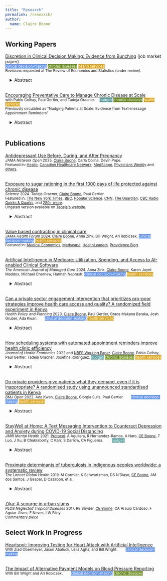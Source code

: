 ```yaml
---
title: "Research"
permalink: /research/
author:
  name: Claire Boone
---
```

<meta name="description" content="Overview of Claire Boone's research.">

## Working Papers  
[Discretion in Clinical Decision Making: Evidence from Bunching](https://claireboone.github.io/files/Boone_Discretion_20250306.pdf) (job market paper)<br/> 
<small> <span style="background-color:cornflowerblue; color:white">clinical decision-making</span>
<span style="background-color:olivedrab; color:floralwhite">chronic diseases</span>
 <span style="background-color:goldenrod; color:white">health services</span><br>
 Revisions requested at The Review of Economics and Statistics (under review).
</small> 
<div style="margin-left: 1em;">
<details>
<summary>Abstract</summary>
<small>
<p>Should healthcare providers strictly adhere to clinical practice guidelines, or is some discretion beneficial? Using bunching estimation and microdata from 619,907 patients in Chile, I examine discretion in the diagnosis of hypertension (blood pressure≥140/90mmHg). I find that up to 62% of patients’ test results expected just above the diagnostic threshold for hypertension are instead reported just below it, suggesting providers use their discretion to consider some patients’ tests false positives. Leveraging variation in bunching across clinics, I show that affected patients have lower cardiovascular risk, suggesting that discretion improves the classification of patients, which is partially driven by heuristic thinking.</p>  
</small>
</details> 
</div> 
<br/>


[Encouraging Preventative Care to Manage Chronic Disease at Scale](https://claireboone.github.io/files/Boone_etal_Nudging_2023_NBER.pdf) <br/>
<small> with Pablo Celhay, Paul Gertler, and Tadeja Gracner.  <span style="background-color:cadetblue; color:Azure">nudges</span>
 <span style="background-color:olivedrab; color:floralwhite">chronic diseases</span>
 <span style="background-color:goldenrod; color:white">health services</span><br>
Previously circulated as "Nudging Patients at Scale: Evidence from Text-message Appointment Reminders"</small> 
<div style="margin-left: 1em;">
<details>
<summary>Abstract</summary>
<small>
<p>We study how reminding high-risk patients with chronic disease of their upcoming primary care appointments impacts their health care and behaviors. We leverage a natural experiment in Chile’s public healthcare system that sent reminders before preventative care appointments to over 300,000 patients with type 2 diabetes and hypertension across 315 public primary care clinics between 2013 and 2018. Employing both a difference-in-differences and instrumental variables approach on national administrative patient-level data, we show that reminders increased preventative care visits, which led to more health screenings and improved medication adherence. In this at-scale program, we find substantial variation in implementation fidelity across clinics, which, once accounted for increases our estimates by over a third. Reminders also increased hospitalizations and reduced in-hospital mortality, suggesting an improvement in timely care-seeking behavior among high-risk patients. Our findings inform healthcare settings where patients must first visit their primary care provider for approval before undergoing tests, receiving medication prescriptions, or getting referrals to other specialists. Through intervening at the first step in the cascade of care, we find that a simple intervention like reminders can have large and meaningful downstream effects.</p>  
</small>
</details> 
</div> 
<br/>


## Publications 
[Antidepressant Use Before, During, and After Pregnancy](https://jamanetwork.com/journals/jamanetworkopen/fullarticle/2829728?utm_source=twitter&utm_medium=social_jamajno&utm_term=15974908230&utm_campaign=article_alert&linkId=731288245)<br/> 
<small>*JAMA Network Open* 2025. <u>Claire Boone</u>, Carla Colina, Devin Pope. <br/>
Featured in: [Healio](https://www.healio.com/news/womens-health-ob-gyn/20250203/nearly-half-of-women-using-antidepressants-stopped-treatment-during-pregnancy), [Canadian Healthcare Network](https://canadianhealthcarenetwork.ca/pregnant-women-often-pause-antidepressants-during-pregnancy-and-dont-replace-it-anything), [MedScape](https://www.medscape.com/viewarticle/antidepressants-pregnancy-sudden-withdrawal-risky-2025a10004om?src=rss&form=fpf), [Physicians Weekly](https://www.physiciansweekly.com/large-decrease-seen-in-antidepressant-use-during-pregnancy/) and [others](https://jamanetwork.altmetric.com/details/173640056/news).</small><br/><br/> 


[Exposure to sugar rationing in the first 1000 days of life protected against chronic disease](https://www.science.org/doi/10.1126/science.adn5421) <br/> 
<small>*Science* 2024. Tadeja Gracner, <u>Claire Boone</u>, Paul Gertler. <br/>
Featured in: [The New York Times](https://www.nytimes.com/2024/10/31/health/sugar-rationing-britain-health-experiment.html), [BBC](https://www.bbc.com/news/articles/c93qlyp42jyo), [Popular Science](https://www.popsci.com/health/sugar-health-risks/), [CNN](https://us.cnn.com/2024/11/04/health/sugar-reduce-disease-diabetes-wellness/index.html), [The Guardian](https://www.theguardian.com/society/2024/oct/31/less-sugar-in-first-1000-days-of-life-protects-against-chronic-disease-study-finds), [CBC Radio Quirks & Quarks](https://www.cbc.ca/radio/quirks/nov-9-new-fishing-technology-could-save-endangered-right-whales-and-more-1.7378034), and [280+ more](https://science.altmetric.com/details/169891190/news). <br/>
Ungated version available on [Tadeja's website](https://sites.google.com/site/tadejagracnerucberkeley/research?pli=1).</small><br/>
<div style="margin-left: 1em;">
<details>
<summary>Abstract</summary>
<small>
<p>We examined the impact of sugar exposure within 1000 days since conception on diabetes and hypertension, leveraging quasi-experimental variation from the end of the United Kingdom’s sugar rationing in September 1953. Rationing restricted sugar intake to levels within current dietary guidelines, yet consumption nearly doubled immediately post-rationing. Using an event study design with UK Biobank data comparing adults conceived just before or after rationing ended, we found that early-life rationing reduced diabetes and hypertension risk by about 35% and 20%, respectively, and delayed disease onset by 4 and 2 years. Protection was evident with in-utero exposure and increased with postnatal sugar restriction, especially after six months when solid foods likely began. In-utero sugar rationing alone accounted for about one third of the risk reduction.</p>
</small>
</details> 
</div> 
<br/>

[Value based contracting in clinical care](https://jamanetwork.com/journals/jama-health-forum/fullarticle/2822685) <br/> 
<small>*JAMA Health Forum* 2024. <u>Claire Boone</u>, Anna Zink, Bill Wright, Ari Robicsek. <span style="background-color:cornflowerblue; color:white">clinical decision-making</span> <span style="background-color:goldenrod; color:white">health services</span><br/> 
Featured in: [Medical Economics](https://www.medicaleconomics.com/view/value-based-payment-contracts-come-with-dozens-of-quality-measures), [Medscape](https://www.medscape.com/viewarticle/primary-care-physicians-track-average-57-quality-measures-2024a1000fqu?form=fpf), [HealthLeaders](https://www.healthleadersmedia.com/cmo/why-primary-care-providers-are-failing-value-based-contracts). [Providence Blog](https://blog.providence.org/news/new-data-average-primary-care-physician-faces-meeting-57-different-quality-measures-each-year). 
</small><br/><br/>


[Artificial Intelligence in Medicare: Utilization, Spending, and Access to AI-enabled Clinical Software](https://www.ajmc.com/view/artificial-intelligence-in-medicare-utilization-spending-and-access-to-ai-enabled-clinical-software)<br/> 
<small>*The American Journal of Managed Care* 2024. Anna Zink, <u>Claire Boone</u>, Karen Joynt Maddox, Michael Chernew, Hannah Neprash. <span style="background-color:cornflowerblue; color:white">clinical decision-making</span> <span style="background-color:goldenrod; color:white">health services</span></small> <br/> 
<div style="margin-left: 1em;">
<details>
<summary>Abstract</summary>
<small>
<p><u>Objectives:</u> In 2018, CMS established reimbursement for the first Medicare-covered artificial intelligence (AI)–enabled clinical software: CT fractional flow reserve (FFRCT) to assist in the diagnosis of coronary artery disease. This study quantified Medicare utilization of and spending on FFRCT from 2018 through 2022 and characterized adopting hospitals, clinicians, and patients.<br/>
<u>Study Design:</u> Analysis, using 100% Medicare fee-for-service claims data, of the hospitals, clinicians, and patients who performed or received coronary CT angiography with or without FFRCT.<br/>
<u>Methods:</u> We measured annual trends in utilization of and spending on FFRCT among hospitals and clinicians from 2018 through 2022. Characteristics of FFRCT-adopting and nonadopting hospitals and clinicians were compared, as well as the characteristics of patients who received FFRCT vs those who did not.<br/>
<u>Results:</u> From 2018 to 2022, FFRCT billing volume in Medicare increased more than 11-fold (from 1083 to 12,363 claims). Compared with nonbilling hospitals, FFRCT-billing hospitals were more likely to be larger, part of a health system, nonprofit, and financially profitable. FFRCT-billing clinicians worked in larger group practices and were more likely to be cardiac specialists. FFRCT-receiving patients were more likely to be male and White and less likely to be dually enrolled in Medicaid or receiving disability benefits.<br/>
<u>Conclusions:</u> In the initial 5 years of Medicare reimbursement for FFRCT, growth was concentrated among well-resourced hospitals and clinicians. As Medicare begins to reimburse clinicians for the use of AI-enabled clinical software such as FFRCT, it is crucial to monitor the diffusion of these services to ensure equal access.</p>
</small>
</details> 
</div> 
<br/>


[Can a private sector engagement intervention that prioritizes pro-poor strategies improve health care access and quality? A randomized field experiment in Kenya](https://claireboone.github.io/files/Boone_etal_AHME_equity_2023.pdf)<br/>
<small>*Health Policy and Planning* 2023. <u>Claire Boone</u>, Paul Gertler, Grace Makana Baraka, Josh Gruber, Ada Kwan.  <span style="background-color:cornflowerblue; color:white">clinical decision-making</span> <span style="background-color:goldenrod; color:white">health services</span><br/> </small>
<div style="margin-left: 1em;">
<details>
<summary>Abstract</summary>
<small>
<p>Private sector engagement in health reform has been suggested to help reduce healthcare inequities in sub-Saharan Africa, where populations with the most need seek the least care. We study the effects of African Health Markets for Equity (AHME), a cluster randomized controlled trial carried out in Kenya from 2012-2020 at 199 private health clinics. AHME included four clinic-level interventions: social health insurance, social franchising, SafeCare quality-of-care certification program, and business support. This paper evaluates whether AHME increased the capacity of private health clinics to serve poor clients while maintaining or enhancing the quality of care provided. At endline, clinics that received AHME were 14.5 percentage points (pp) more likely to be empaneled with the National Health Insurance Fund (NHIF), served 51% more NHIF clients, and served more clients from the middle 3 quintiles of the wealth distribution compared to control clinics. Comparing individuals living in households near AHME treatment and control clinics (N=8241), AHME led to a 6.7pp increase in the probability of holding any health insurance on average. We did not find any additional effect of AHME on insurance holding among poor households. We measured quality of care using a standardized patient (SP) experiment (N=596 SP-provider interactions) where recruited and trained SPs were randomized to present as either “not poor”, and able to afford all services provided, or “poor” by telling the provider they could only afford approximately 300 Kenyan Shillings (US$3) in fees. We found that poor SPs received lower levels of both correct and unnecessary services, and AHME did not affect this. More work must be done to ensure clients of all wealth levels receive high quality care.</p>
</small>
</details> 
</div> 
<br/>

[How scheduling systems with automated appointment reminders improve health clinic efficiency](https://claireboone.github.io/files/Boone_etal.SMS_JHE2022.pdf) <br/>
<small>*Journal of Health Economics* 2022 and [NBER Working Paper](https://claireboone.github.io/files/Boone_Spillovers_NBER_2020.pdf). <u>Claire Boone</u>, Pablo Celhay, Paul Gertler, Tadeja Gracner, Josefina Rodriguez.
 <span style="background-color:cadetblue; color:Azure">nudges</span>
 <span style="background-color:olivedrab; color:floralwhite">chronic diseases</span>
 <span style="background-color:goldenrod; color:white">health services</span>
</small>  
<div style="margin-left: 1em;">
<details>
<summary>Abstract</summary>
<small> 
<p>Missed clinic appointments or no-shows burden health care systems through inefficient use of staff time and resources. Scheduling software combined with automatically sent appointment reminders shows promise to improve clinics’ management through timely cancellations and re-scheduling, but at-scale evidence is missing. We study a nationwide text message appointment reminder program in Chile implemented at primary care clinics for patients with chronic disease. Using longitudinal clinic-level data, we find that the program did not change the number of visits by chronic patients eligible to receive the reminder, but visits from other patients ineligible to receive reminders increased by 5.0% in the first year and 7.4% in the second. Clinics treating more chronic patients and those with a relatively younger patient population benefited more from the program. Scheduling systems combined with automatic appointment reminders were effective in increasing clinics’ ability to care for more patients, likely due to timely cancellations and re-scheduling.</p>  
</small>
</details>  
</div>  
<br/> 

[Do private providers give patients what they demand, even if it is inappropriate? A randomised study using unannounced standardised patients
in Kenya](https://claireboone.github.io/files/Kwan_etal_Demanding_BMJ2022.pdf) <br/>
<small>*BMJ Open* 2022. Ada Kwan, <u>Claire Boone</u>, Giorgia Sulis, Paul Gertler.  <span style="background-color:cornflowerblue; color:white">clinical decision-making</span>
<span style="background-color:goldenrod; color:white">health services</span><br/></small>
<div style="margin-left: 1em;">
<details>
<summary>Abstract</summary>
<small>
<p> We use standardized patients to study the effects of a patient demanding one of two possible inappropriate medicines, as examples of trade-offs providers might make between risks, profits, and patient satisfaction. At private clinics in Kenya, demanding a deworming medicine significantly increased its rate of dispensing to 35% (95% CI: 25-44) compared to 3% (95% CI: 0-7) without demanding. Demanding an antibiotic did not change its probability of dispensing. These results show private providers appear to account for both business-driven benefits and individual health impacts when making prescribing decisions.</p> 
</small>  
</details>
</div>   
<br/>  



[StayWell at Home: A Text Messaging Intervention to Counteract Depression and Anxiety during COVID-19 Social Distancing](https://claireboone.github.io/files/CBoone_StayWell_JMIR2021.pdf)<br/> 
<small>*JMIR Mental Health* 2021. [Protocol](https://www.researchprotocols.org/2021/1/e23592). A Aguilera,  R Hernandez-Ramos,  A Haro,  <u>CE Boone</u>,  T Luo,  J Xu,  B Chakraborty,  C Karr,  S Darrow,  CA Figueroa.   <span style="background-color:cadetblue; color:Azure">nudges</span> </small><br/> 
<div style="margin-left: 1em;">
<details>
<summary>Abstract</summary>
<small>
<p><u>Background:</u> Social distancing and stay-at-home orders are critical interventions to slow down person-to-person transmission of COVID-19. While these societal changes help to contain the pandemic, they also have unintended negative consequences, including anxiety and depression. We developed StayWell, a daily skills-based SMS text messaging program, to mitigate COVID-19 related depression and anxiety symptoms among people who speak English and Spanish in the United States.<br> 
<br> 
<u>Objective:</u> This paper describes the changes in the anxiety and depression levels of participants in the StayWell program after 60 days of exposure to skills-based SMS text messages.<br> 
<br> 
<u>Methods:</u> We used self-administered, empirically supported web-based questionnaires to assess the demographic and clinical characteristics of StayWell participants. Anxiety and depression were measured using the 2-item Generalized Anxiety Disorder (GAD-2) scale and the 8-item Patient Health Quesstionanire-8 (PHQ-8) scale at baseline and 60-day timepoints. We used paired t-tests to detect the change in PHQ-8 and GAD-2 scores from baseline to follow-up measured 60 days later.<br> 
<br> 
<u>Results:</u> The analytic sample includes 193 participants who completed both the baseline and 60-day exit questionnaires. At the 60-day time point, there were statistically significant reductions in both PHQ-8 and GAD-2 scores from baseline. We found an average reduction of -1.72 (95% CI: -2.35, -1.09) in PHQ-8 scores and -0.48 (95% CI: -0.71, -0.25) in GAD-2 scores. This translated to an 18.5% and 17.2% reduction in mean PHQ-8 scores and GAD-2, respectively.<br> 
<br> 
<u>Conclusions:</u> StayWell is a low-intensity, cost-effective, and accessible population-level mental health intervention. Participation in StayWell focused on COVID-19 mental health coping skills and was related to improved depression and anxiety symptoms. In addition to improvements in outcomes, we found high levels of engagement during the 60-day intervention period. Text messaging interventions could serve as an important public health tool for disseminating strategies to manage mental health. Clinical Trial: ClinicalTrials.gov Identifier: NCT04473599  </p>  
</small>  
</details>
</div>   
<br/>  

[Proximate determinants of tuberculosis in Indigenous peoples worldwide: a systematic review](https://claireboone.github.io/files/CBoone_Tuberculosis_LancetGlobalHealth2019.pdf)<br>
<small>*The Lancet Global Health* 2019. M Cormier, K Schwartzman, DS N’Diaye, <u>CE Boone</u>, AM dos Santos, J Gaspar, D Cazabon, et al. 
</small><br/> 
<div style="margin-left: 1em;">
<details>
<summary>Abstract</summary>
<small>
<p><u>Background:</u> Indigenous peoples worldwide carry a disproportionate tuberculosis burden. There is an increasing awareness of the effect of social determinants and proximate determinants such as alcohol use, overcrowding, type 1 and type 2 diabetes, substance misuse, HIV, food insecurity and malnutrition, and smoking on the burden of tuberculosis. We aimed to understand the potential contribution of such determinants to tuberculosis in Indigenous peoples and to document steps taken to address them. <br> 
<br> 
<u>Methods:</u> We did a systematic review using seven databases (MEDLINE, Embase, CINAHL, Global Health, BIOSIS Previews, Web of Science, and the Cochrane Library). We identified English language articles published from Jan 1, 1980, to Dec 20, 2017, reporting the prevalence of proximate determinants of tuberculosis and preventive programmes targeting these determinants in Indigenous communities worldwide. We included any randomised controlled trials, controlled studies, cohort studies, cross-sectional studies, case reports, and qualitative research. Exclusion criteria were articles in languages other than English, full text not available, population was not Indigenous, focused exclusively on children or older people, and studies that focused on pharmacological interventions.<br> 
<br> 
<u>Findings:</u> Of 34 255 articles identified, 475 were eligible for inclusion. Most studies confirmed a higher prevalence of proximate determinants in Indigenous communities than in the general population. Diabetes was more frequent in Indigenous communities within high-income countries versus in low-income countries. The prevalence of alcohol use was generally similar to that among non-Indigenous groups, although patterns of drinking often differed. Smoking prevalence and smokeless tobacco consumption were commonly higher in Indigenous groups than in non-Indigenous groups. Food insecurity was highly prevalent in most Indigenous communities evaluated. Substance use was more frequent in Indigenous inhabitants of high-income countries than of low-income countries, with wide variation across Indigenous communities. The literature pertaining to HIV, crowding, and housing conditions among Indigenous peoples was too scant to draw firm conclusions. Preventive programmes that are culturally appropriate targeting these determinants appear feasible, although their effectiveness is largely unproven.<br> 
<br> 
<u>Interpretation:</u> Indigenous peoples were generally reported to have a higher prevalence of several proximate determinants of tuberculosis than non-Indigenous peoples, with wide variation across Indigenous communities. These findings emphasise the need for community-led, culturally appropriate strategies to address smoking, food insecurity, and diabetes in Indigenous populations as important public health goals in their own right, and also to reduce the burden of tuberculosis.<br> 
<br> 
<u>Funding:</u> Canadian Institutes of Health Research. </p>  
</small>  
</details>
</div>   
<br/>  

[Zika: A scourge in urban slums](https://claireboone.github.io/files/CBoone_Zika_PLOSNTD2017.pdf)<br>
<small>*PLOS Neglected Tropical Diseases* 2017. RE Snyder, <u>CE Boone</u>, CA Araújo Cardoso, F Aguiar-Alves, F Neves, LW Riley.
<br> 
*Commentary piece*
</small> 


## Select Work In Progress

<u>Heartspot: Improving Testing for Heart Attack with Artificial Intelligence</u> <br/>
<small> With Ziad Obermeyer, Jason Abaluck, Leila Agha, and Bill Wright.   <span style="background-color:cornflowerblue; color:white">clinical decision-making</span></small> <br/> 
<br/>

<u>The Impact of Alternative Payment Models on Blood Pressure Reporting</u> <br/>
<small> With Bill Wright and Ari Robicsek.   <span style="background-color:cornflowerblue; color:white">clinical decision-making</span> <span style="background-color:olivedrab; color:floralwhite">chronic diseases</span></small> <br/> 
<br/>


<br/> 


